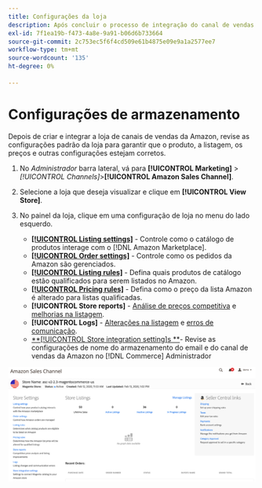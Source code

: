 ```yaml
---
title: Configurações da loja
description: Após concluir o processo de integração do canal de vendas da Amazon, revise e atualize o [!DNL Commerce] configurações de armazenamento.
exl-id: 7f1ea19b-f473-4a8e-9a91-b06d6b733664
source-git-commit: 2c753ec5f6f4cd509e61b4875e09e9a1a2577ee7
workflow-type: tm+mt
source-wordcount: '135'
ht-degree: 0%

---
```


# Configurações de armazenamento

Depois de criar e integrar a loja de canais de vendas da Amazon, revise as configurações padrão da loja para garantir que o produto, a listagem, os preços e outras configurações estejam corretos.

1. No _Administrador_ barra lateral, vá para **[!UICONTROL Marketing]** > _[!UICONTROL Channels]_>**[!UICONTROL Amazon Sales Channel]**.

1. Selecione a loja que deseja visualizar e clique em **[!UICONTROL View Store]**.

1. No painel da loja, clique em uma configuração de loja no menu do lado esquerdo.

   - [**[!UICONTROL Listing settings]**](./listing-settings.md) - Controle como o catálogo de produtos interage com o [!DNL Amazon Marketplace].
   - [**[!UICONTROL Order settings]**](./order-settings.md) - Controle como os pedidos da Amazon são gerenciados.
   - [**[!UICONTROL Listing rules]**](./listing-rules.md) - Defina quais produtos de catálogo estão qualificados para serem listados no Amazon.
   - [**[!UICONTROL Pricing rules]**](./pricing-products.md) - Defina como o preço da lista Amazon é alterado para listas qualificadas.
   - **[!UICONTROL Store reports]** - [Análise de preços competitiva](./competitive-price-analysis.md) e [melhorias na listagem](./listing-improvements.md).
   - **[!UICONTROL Logs]** - [Alterações na listagem](./listing-changes-log.md) e [erros de comunicação](./communication-errors-log.md).
   - [**[!UICONTROL Store integration setting]s **](./store-integration-settings.md)- Revise as configurações de nome do armazenamento do email e do canal de vendas da Amazon no [!DNL Commerce] Administrador

![Painel de armazenamento](assets/ob-store-review.png)
